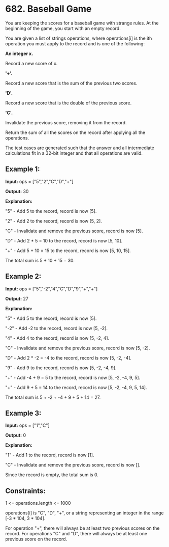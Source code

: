# 682. Baseball Game

You are keeping the scores for a baseball game with strange rules. At the beginning of the game, you start with an empty record.

You are given a list of strings operations, where operations[i] is the ith operation you must apply to the record and is one of the following:


**An integer x.**

Record a new score of x.

**'+'.**

Record a new score that is the sum of the previous two scores.

**'D'.**

Record a new score that is the double of the previous score.

**'C'.**

Invalidate the previous score, removing it from the record.

Return the sum of all the scores on the record after applying all the operations.

The test cases are generated such that the answer and all intermediate calculations fit in a 32-bit integer and that all operations are valid.

 

## Example 1:

**Input:** ops = ["5","2","C","D","+"]

**Output:** 30

**Explanation:**

"5" - Add 5 to the record, record is now [5].

"2" - Add 2 to the record, record is now [5, 2].

"C" - Invalidate and remove the previous score, record is now [5].

"D" - Add 2 * 5 = 10 to the record, record is now [5, 10].

"+" - Add 5 + 10 = 15 to the record, record is now [5, 10, 15].

The total sum is 5 + 10 + 15 = 30.

## Example 2:


**Input:** ops = ["5","-2","4","C","D","9","+","+"]

**Output:** 27

**Explanation:**

"5" - Add 5 to the record, record is now [5].

"-2" - Add -2 to the record, record is now [5, -2].

"4" - Add 4 to the record, record is now [5, -2, 4].

"C" - Invalidate and remove the previous score, record is now [5, -2].

"D" - Add 2 * -2 = -4 to the record, record is now [5, -2, -4].

"9" - Add 9 to the record, record is now [5, -2, -4, 9].

"+" - Add -4 + 9 = 5 to the record, record is now [5, -2, -4, 9, 5].

"+" - Add 9 + 5 = 14 to the record, record is now [5, -2, -4, 9, 5, 14].

The total sum is 5 + -2 + -4 + 9 + 5 + 14 = 27.

## Example 3:


**Input:** ops = ["1","C"]

**Output:** 0

**Explanation:**

"1" - Add 1 to the record, record is now [1].

"C" - Invalidate and remove the previous score, record is now [].

Since the record is empty, the total sum is 0.

 

## Constraints:

1 <= operations.length <= 1000

operations[i] is "C", "D", "+", or a string representing an integer in the range [-3 * 104, 3 * 104].

For operation "+", there will always be at least two previous scores on the record.
For operations "C" and "D", there will always be at least one previous score on the record.
